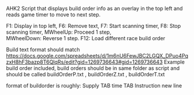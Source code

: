 AHK2 Script that displays build order info as an overlay in the top left and reads game timer to move to next step. 

  F1: Display in top left, 
  F6: Remove text,
  F7: Start scanning timer,
  F8: Stop scanning timer,
  MWheelUp: Proceed 1 step,   
  MWheelDown: Reverse 1 step. 
  F12: Load different race build order
  
Build text format should match https://docs.google.com/spreadsheets/d/1m6nU6FewJBC2LGQX_DPuo4PqzxH8hF3bazp8T6QlqRs/edit?gid=1269736643#gid=1269736643
Example build order included, build orders should be in same folder as script and should be called buildOrderP.txt , buildOrderZ.txt , buildOrderT.txt

format of buildorder is roughly: Supply TAB time TAB Instruction new line

